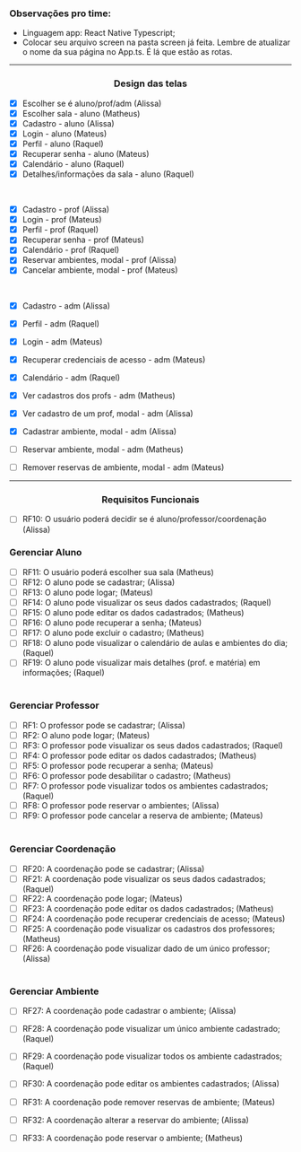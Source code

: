 <h3>Observações pro time:</h3>

- Linguagem app: React Native Typescript;
- Colocar seu arquivo screen na pasta screen já feita. Lembre de atualizar o nome da sua página no App.ts. É lá que estão as rotas.

<hr>
<h3 align="center">Design das telas</h3>

- [X] Escolher se é aluno/prof/adm (Alissa)
- [X] Escolher sala - aluno (Matheus)
- [X] Cadastro - aluno (Alissa)
- [X] Login - aluno (Mateus)
- [X] Perfil - aluno (Raquel)
- [X] Recuperar senha - aluno (Mateus)
- [X] Calendário - aluno (Raquel)
- [X] Detalhes/informações da sala - aluno (Raquel)

<br>

- [x] Cadastro - prof (Alissa)
- [x] Login - prof (Mateus)
- [X] Perfil - prof (Raquel)
- [x] Recuperar senha - prof (Mateus)
- [x] Calendário - prof (Raquel)
- [x] Reservar ambientes, modal - prof (Alissa)
- [x] Cancelar ambiente, modal - prof (Mateus)

<br>

- [X] Cadastro - adm (Alissa)
- [X] Perfil - adm (Raquel)
- [X] Login - adm (Mateus)
- [X] Recuperar credenciais de acesso - adm (Mateus)
- [X] Calendário - adm (Raquel)
- [X] Ver cadastros dos profs - adm (Matheus)
- [x] Ver cadastro de um prof, modal - adm (Alissa)
- [x] Cadastrar ambiente, modal - adm (Alissa)
- [ ] Reservar ambiente, modal - adm (Matheus)
- [ ] Remover reservas de ambiente, modal - adm (Mateus)


<hr>

<h3 align="center">Requisitos Funcionais</h3>

- [ ] RF10: O usuário poderá decidir se é aluno/professor/coordenação  (Alissa)

<h3>Gerenciar Aluno</h3>

- [ ] RF11: O usuário poderá escolher sua sala  (Matheus)
- [ ] RF12: O aluno pode se cadastrar;  (Alissa)
- [ ] RF13: O aluno pode logar;  (Mateus)
- [ ] RF14: O aluno pode visualizar os seus dados cadastrados;  (Raquel)
- [ ] RF15: O aluno pode editar os dados cadastrados;  (Matheus)
- [ ] RF16: O aluno pode recuperar a senha;  (Mateus)
- [ ] RF17:  O aluno pode excluir o cadastro;  (Matheus)
- [ ] RF18: O aluno pode visualizar o calendário de aulas e ambientes do dia;  (Raquel)
- [ ] RF19: O aluno pode visualizar mais detalhes (prof. e matéria) em informações;  (Raquel)
 <br> <br>

<h3>Gerenciar Professor</h3>

- [ ] RF1: O professor pode se cadastrar;  (Alissa)
- [ ] RF2: O aluno pode logar;  (Mateus)
- [ ] RF3: O professor pode visualizar os seus dados cadastrados;  (Raquel)
- [ ] RF4: O professor pode editar os dados cadastrados;  (Matheus)
- [ ] RF5: O professor pode recuperar a senha;  (Mateus)
- [ ] RF6: O professor pode desabilitar o cadastro;  (Matheus)
- [ ] RF7: O professor pode visualizar todos os ambientes cadastrados; (Raquel)
- [ ] RF8: O professor pode reservar o ambientes; (Alissa)
- [ ] RF9: O professor pode cancelar a reserva de ambiente; (Mateus)
 <br> <br>

<h3>Gerenciar Coordenação</h3>

- [ ] RF20: A coordenação pode se cadastrar;  (Alissa)
- [ ] RF21: A coordenação pode visualizar os seus dados cadastrados;  (Raquel)
- [ ] RF22: A coordenação pode logar;  (Mateus)
- [ ] RF23: A coordenação pode editar os dados cadastrados;  (Matheus)
- [ ] RF24: A coordenação pode recuperar credenciais de acesso; (Mateus)
- [ ] RF25: A coordenação pode visualizar os cadastros dos professores; (Matheus)
- [ ] RF26: A coordenação pode visualizar dado de um único professor; (Alissa)
 <br> <br>
 
<h3>Gerenciar Ambiente</h3>

- [ ] RF27: A coordenação pode cadastrar o ambiente; (Alissa)
- [ ] RF28: A coordenação pode visualizar um único ambiente cadastrado; (Raquel)
- [ ] RF29: A coordenação pode visualizar todos os ambiente cadastrados; (Raquel)
- [ ] RF30: A coordenação pode editar os ambientes cadastrados; (Alissa)
- [ ] RF31: A coordenação pode remover reservas de ambiente; (Mateus)
- [ ] RF32: A coordenação alterar a reservar do ambiente; (Alissa)
- [ ] RF33: A coordenação pode reservar o ambiente; (Matheus)

